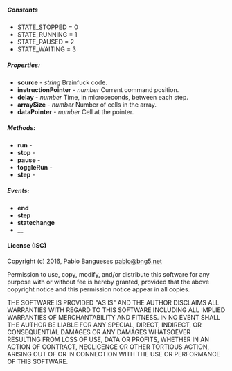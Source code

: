 ##### Constants

- STATE_STOPPED = 0
- STATE_RUNNING = 1
- STATE_PAUSED  = 2
- STATE_WAITING = 3

##### Properties:

- __source__             - _string_ Brainfuck code.
- __instructionPointer__ - _number_ Current command position.
- __delay__              - _number_ Time, in microseconds, between each step.
- __arraySize__          - _number_ Number of cells in the array.
- __dataPointer__        - _number_ Cell at the pointer.

##### Methods:

- __run__ -
- __stop__ -
- __pause__ -
- __toggleRun__ -
- __step__ -

##### Events:

- __end__
- __step__
- __statechange__
- __

#### License (ISC)

Copyright (c) 2016, Pablo Bangueses <pablo@bng5.net>

Permission to use, copy, modify, and/or distribute this software for any
purpose with or without fee is hereby granted, provided that the above
copyright notice and this permission notice appear in all copies.

THE SOFTWARE IS PROVIDED "AS IS" AND THE AUTHOR DISCLAIMS ALL WARRANTIES
WITH REGARD TO THIS SOFTWARE INCLUDING ALL IMPLIED WARRANTIES OF
MERCHANTABILITY AND FITNESS. IN NO EVENT SHALL THE AUTHOR BE LIABLE FOR
ANY SPECIAL, DIRECT, INDIRECT, OR CONSEQUENTIAL DAMAGES OR ANY DAMAGES
WHATSOEVER RESULTING FROM LOSS OF USE, DATA OR PROFITS, WHETHER IN AN
ACTION OF CONTRACT, NEGLIGENCE OR OTHER TORTIOUS ACTION, ARISING OUT OF
OR IN CONNECTION WITH THE USE OR PERFORMANCE OF THIS SOFTWARE.
